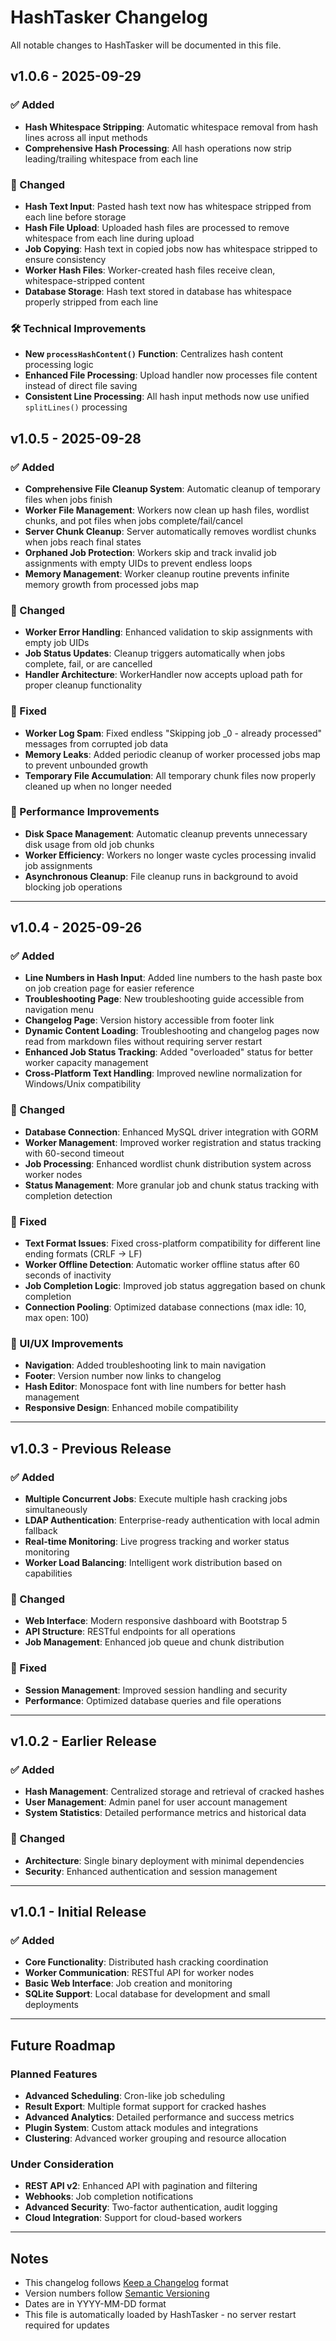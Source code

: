 # HashTasker Changelog

All notable changes to HashTasker will be documented in this file.

## v1.0.6 - 2025-09-29

### ✅ Added
- **Hash Whitespace Stripping**: Automatic whitespace removal from hash lines across all input methods
- **Comprehensive Hash Processing**: All hash operations now strip leading/trailing whitespace from each line

### 🔄 Changed
- **Hash Text Input**: Pasted hash text now has whitespace stripped from each line before storage
- **Hash File Upload**: Uploaded hash files are processed to remove whitespace from each line during upload
- **Job Copying**: Hash text in copied jobs now has whitespace stripped to ensure consistency
- **Worker Hash Files**: Worker-created hash files receive clean, whitespace-stripped content
- **Database Storage**: Hash text stored in database has whitespace properly stripped from each line

### 🛠️ Technical Improvements
- **New `processHashContent()` Function**: Centralizes hash content processing logic
- **Enhanced File Processing**: Upload handler now processes file content instead of direct file saving
- **Consistent Line Processing**: All hash input methods now use unified `splitLines()` processing

## v1.0.5 - 2025-09-28

### ✅ Added
- **Comprehensive File Cleanup System**: Automatic cleanup of temporary files when jobs finish
- **Worker File Management**: Workers now clean up hash files, wordlist chunks, and pot files when jobs complete/fail/cancel
- **Server Chunk Cleanup**: Server automatically removes wordlist chunks when jobs reach final states
- **Orphaned Job Protection**: Workers skip and track invalid job assignments with empty UIDs to prevent endless loops
- **Memory Management**: Worker cleanup routine prevents infinite memory growth from processed jobs map

### 🔄 Changed
- **Worker Error Handling**: Enhanced validation to skip assignments with empty job UIDs
- **Job Status Updates**: Cleanup triggers automatically when jobs complete, fail, or are cancelled
- **Handler Architecture**: WorkerHandler now accepts upload path for proper cleanup functionality

### 🐛 Fixed
- **Worker Log Spam**: Fixed endless "Skipping job _0 - already processed" messages from corrupted job data
- **Memory Leaks**: Added periodic cleanup of worker processed jobs map to prevent unbounded growth
- **Temporary File Accumulation**: All temporary chunk files now properly cleaned up when no longer needed

### 🎨 Performance Improvements
- **Disk Space Management**: Automatic cleanup prevents unnecessary disk usage from old job chunks
- **Worker Efficiency**: Workers no longer waste cycles processing invalid job assignments
- **Asynchronous Cleanup**: File cleanup runs in background to avoid blocking job operations

---

## v1.0.4 - 2025-09-26

### ✅ Added
- **Line Numbers in Hash Input**: Added line numbers to the hash paste box on job creation page for easier reference
- **Troubleshooting Page**: New troubleshooting guide accessible from navigation menu
- **Changelog Page**: Version history accessible from footer link
- **Dynamic Content Loading**: Troubleshooting and changelog pages now read from markdown files without requiring server restart
- **Enhanced Job Status Tracking**: Added "overloaded" status for better worker capacity management
- **Cross-Platform Text Handling**: Improved newline normalization for Windows/Unix compatibility

### 🔄 Changed
- **Database Connection**: Enhanced MySQL driver integration with GORM
- **Worker Management**: Improved worker registration and status tracking with 60-second timeout
- **Job Processing**: Enhanced wordlist chunk distribution system across worker nodes
- **Status Management**: More granular job and chunk status tracking with completion detection

### 🐛 Fixed
- **Text Format Issues**: Fixed cross-platform compatibility for different line ending formats (CRLF → LF)
- **Worker Offline Detection**: Automatic worker offline status after 60 seconds of inactivity
- **Job Completion Logic**: Improved job status aggregation based on chunk completion
- **Connection Pooling**: Optimized database connections (max idle: 10, max open: 100)

### 🎨 UI/UX Improvements
- **Navigation**: Added troubleshooting link to main navigation
- **Footer**: Version number now links to changelog
- **Hash Editor**: Monospace font with line numbers for better hash management
- **Responsive Design**: Enhanced mobile compatibility

---

## v1.0.3 - Previous Release

### ✅ Added
- **Multiple Concurrent Jobs**: Execute multiple hash cracking jobs simultaneously
- **LDAP Authentication**: Enterprise-ready authentication with local admin fallback
- **Real-time Monitoring**: Live progress tracking and worker status monitoring
- **Worker Load Balancing**: Intelligent work distribution based on capabilities

### 🔄 Changed
- **Web Interface**: Modern responsive dashboard with Bootstrap 5
- **API Structure**: RESTful endpoints for all operations
- **Job Management**: Enhanced job queue and chunk distribution

### 🐛 Fixed
- **Session Management**: Improved session handling and security
- **Performance**: Optimized database queries and file operations

---

## v1.0.2 - Earlier Release

### ✅ Added
- **Hash Management**: Centralized storage and retrieval of cracked hashes
- **User Management**: Admin panel for user account management
- **System Statistics**: Detailed performance metrics and historical data

### 🔄 Changed
- **Architecture**: Single binary deployment with minimal dependencies
- **Security**: Enhanced authentication and session management

---

## v1.0.1 - Initial Release

### ✅ Added
- **Core Functionality**: Distributed hash cracking coordination
- **Worker Communication**: RESTful API for worker nodes
- **Basic Web Interface**: Job creation and monitoring
- **SQLite Support**: Local database for development and small deployments

---

## Future Roadmap

### Planned Features
- **Advanced Scheduling**: Cron-like job scheduling
- **Result Export**: Multiple format support for cracked hashes
- **Advanced Analytics**: Detailed performance and success metrics
- **Plugin System**: Custom attack modules and integrations
- **Clustering**: Advanced worker grouping and resource allocation

### Under Consideration
- **REST API v2**: Enhanced API with pagination and filtering
- **Webhooks**: Job completion notifications
- **Advanced Security**: Two-factor authentication, audit logging
- **Cloud Integration**: Support for cloud-based workers

---

## Notes

- This changelog follows [Keep a Changelog](https://keepachangelog.com/) format
- Version numbers follow [Semantic Versioning](https://semver.org/)
- Dates are in YYYY-MM-DD format
- This file is automatically loaded by HashTasker - no server restart required for updates